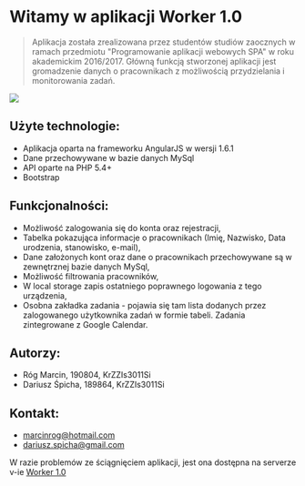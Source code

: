 ﻿# Witamy w aplikacji Worker 1.0

> Aplikacja została zrealizowana przez studentów studiów zaocznych w ramach przedmiotu "Programowanie aplikacji webowych SPA" w  roku akademickim 2016/2017. 
> Główną funkcją stworzonej aplikacji jest gromadzenie danych o pracownikach z możliwością przydzielania i monitorowania zadań.
> 

![](https://encrypted-tbn0.gstatic.com/images?q=tbn:ANd9GcTYnInj4ooOHwoVt_0VnqKfrxO1vyq9yjEsELGAc5bfkralvpaq)

## Użyte technologie:
* Aplikacja oparta na frameworku AngularJS w wersji 1.6.1
* Dane przechowywane w bazie danych MySql
* API oparte na PHP 5.4+
* Bootstrap

## Funkcjonalności:

* Możliwość zalogowania się do konta oraz rejestracji,
* Tabelka pokazująca informacje o pracownikach (Imię, Nazwisko, Data urodzenia, stanowisko, e-mail),
* Dane założonych kont oraz dane o pracownikach przechowywane są w zewnętrznej bazie danych MySql,
* Możliwość filtrowania pracowników,
* W local storage zapis ostatniego poprawnego logowania z tego urządzenia,
* Osobna zakładka zadania - pojawia się tam lista dodanych przez zalogowanego użytkownika zadań w formie tabeli. Zadania zintegrowane z Google Calendar.

## Autorzy:
* Róg Marcin, 190804, KrZZIs3011Si 
* Dariusz Śpicha, 189864, KrZZIs3011Si 

## Kontakt:

* marcinrog@hotmail.com
* dariusz.spicha@gmail.com

W razie problemów ze ściągnięciem aplikacji, jest ona dostępna na serverze v-ie
[Worker 1.0](http://v-ie.uek.krakow.pl/~s190804/app)









